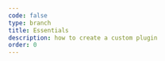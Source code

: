 ```yaml
---
code: false
type: branch
title: Essentials
description: how to create a custom plugin
order: 0
---
```

